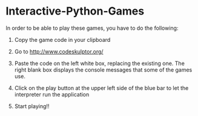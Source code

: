 Interactive-Python-Games
========================
In order to be able to play these games, you have to do the following:

1) Copy the game code in your clipboard

2) Go to http://www.codeskulptor.org/ 

3) Paste the code on the left white box, replacing the existing one. The right blank box displays the console messages that some of the games use.

4) Click on the play button at the upper left side of the blue bar to let the interpreter run the application

5) Start playing!!
